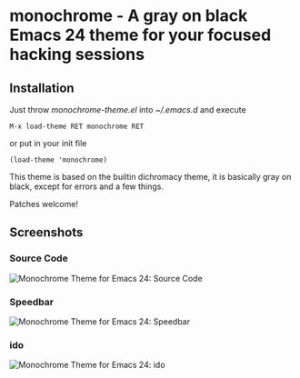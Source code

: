 # monochrome - A gray on black Emacs 24 theme for your focused hacking sessions

## Installation

Just throw _monochrome-theme.el_ into _~/.emacs.d_ and execute

    M-x load-theme RET monochrome RET

or put in your init file

    (load-theme 'monochrome)

This theme is based on the builtin dichromacy theme, it is basically
gray on black, except for errors and a few things.

Patches welcome!

## Screenshots

### Source Code

![Monochrome Theme for Emacs 24: Source Code](http://github.com/fxn/monochrome-theme.el/raw/master/monochrome-theme.el.png)

### Speedbar

![Monochrome Theme for Emacs 24: Speedbar](http://github.com/fxn/monochrome-theme.el/raw/master/speedbar.png)

### ido

![Monochrome Theme for Emacs 24: ido](http://github.com/fxn/monochrome-theme.el/raw/master/ido.png)
